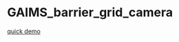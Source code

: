 # GAIMS_barrier_grid_camera
[quick demo](https://rawcdn.githack.com/frmurgia/GAIMS_barrier_grid_camera/fcaf6d3971d8b273c65866907e1ab2af39c6962c/index.html)
